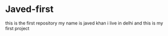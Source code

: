# Javed-first
this is the first repository
my name is javed khan 
i live in delhi and this is my first project
